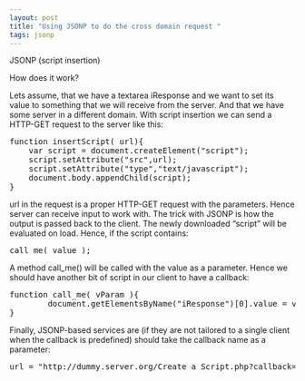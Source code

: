 ```yaml
---
layout: post
title: "Using JSONP to do the cross domain request "
tags: jsonp
---
```


JSONP (script insertion)

How does it work?

Lets assume, that we have a textarea iResponse and we want to set its value to something that we will receive from the server. And that we have some server in a different domain. With script insertion we can send a HTTP-GET request to the server like this:
<pre name='code' class='javascript'>
function insertScript( url){
    var script = document.createElement("script");
    script.setAttribute("src",url);
    script.setAttribute("type","text/javascript");
    document.body.appendChild(script);
}
</pre>
url in the request is a proper HTTP-GET request with the parameters. Hence server can receive input to work with. The trick with JSONP is how the output is passed back to the client. The newly downloaded “script” will be evaluated on load. Hence, if the script contains:
<pre name='code' class='javascript'>
call_me( value );
</pre>
A method call_me() will be called with the value as a parameter. Hence we should have another bit of script in our client to have a callback:
<pre name='code' class='javascript'>
function call_me( vParam ){
        document.getElementsByName("iResponse")[0].value = vParam;
}
</pre>
Finally, JSONP-based services are (if they are not tailored to a single client when the callback is predefined) should take the callback name as a parameter:
<pre name='code' class='javascript'>
url = "http://dummy.server.org/Create_a_Script.php?callback=call_me&......
</pre>
